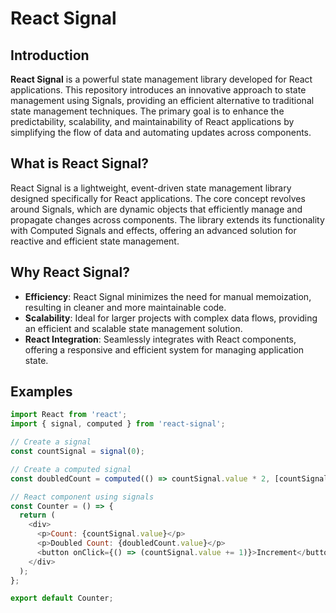 # React Signal

## Introduction

**React Signal** is a powerful state management library developed for React applications. This repository introduces an innovative approach to state management using Signals, providing an efficient alternative to traditional state management techniques. The primary goal is to enhance the predictability, scalability, and maintainability of React applications by simplifying the flow of data and automating updates across components.

## What is React Signal?

React Signal is a lightweight, event-driven state management library designed specifically for React applications. The core concept revolves around Signals, which are dynamic objects that efficiently manage and propagate changes across components. The library extends its functionality with Computed Signals and effects, offering an advanced solution for reactive and efficient state management.

## Why React Signal?

- **Efficiency**: React Signal minimizes the need for manual memoization, resulting in cleaner and more maintainable code.
- **Scalability**: Ideal for larger projects with complex data flows, providing an efficient and scalable state management solution.
- **React Integration**: Seamlessly integrates with React components, offering a responsive and efficient system for managing application state.

## Examples

```javascript
import React from 'react';
import { signal, computed } from 'react-signal';

// Create a signal
const countSignal = signal(0);

// Create a computed signal
const doubledCount = computed(() => countSignal.value * 2, [countSignal]);

// React component using signals
const Counter = () => {
  return (
    <div>
      <p>Count: {countSignal.value}</p>
      <p>Doubled Count: {doubledCount.value}</p>
      <button onClick={() => (countSignal.value += 1)}>Increment</button>
    </div>
  );
};

export default Counter;
```


